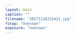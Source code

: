 ```yaml
---
layout: main
caption: ""
filename: "20171116215421.jpg"
fstop: "Unknown"
exposure: "Unknown"
---
```

